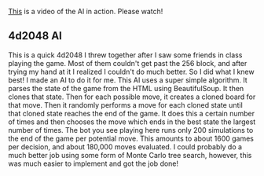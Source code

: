 [This](https://www.youtube.com/watch?v=rMOVUGM9PiY) is a video of the AI in action. Please watch!

## 4d2048 AI

This is a quick 4d2048 I threw together after I saw some friends in class playing the game. Most of them couldn't get past the 256 block, and after trying my hand at it I realized I couldn't do much better. So I did what I knew best! I made an AI to do it for me. This AI uses a super simple algorithm. It parses the state of the game from the HTML using BeautifulSoup. It then clones that state. Then for each possible move, it creates a cloned board for that move. Then it randomly performs a move for each cloned state until that cloned state reaches the end of the game. It does this a certain number of times and then chooses the move which ends in the best state the largest number of times. The bot you see playing here runs only 200 simulations to the end of the game per potential move. This amounts to about 1600 games per decision, and about 180,000 moves evaluated. I could probably do a much better job using some form of Monte Carlo tree search, however, this was much easier to implement and got the job done!
